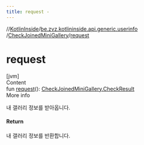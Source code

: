 ```yaml
---
title: request -
---
```

//[KotlinInside](../../index.md)/[be.zvz.kotlininside.api.generic.userinfo](../index.md)
/[CheckJoinedMiniGallery](index.md)/[request](request.md)

# request

[jvm]  
Content  
fun [request](request.md)(): [CheckJoinedMiniGallery.CheckResult](-check-result/index.md)  
More info

내 갤러리 정보를 받아옵니다.

#### Return

내 갤러리 정보를 반환합니다.

  



